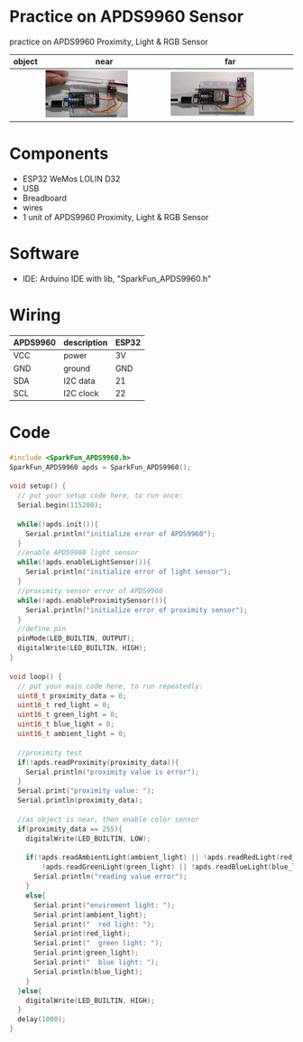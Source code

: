 # Practice on APDS9960 Sensor

practice on APDS9960 Proximity, Light & RGB Sensor

| object | near | far |
| ------ | ---- | --- |
| | <img align="justify" src="practice_on_APDS9960_sensor_p.jpg" alt="APDS9960_far" style="width:70%"> | <img align="justify" src="practice_on_APDS9960_sensor.jpg" alt="APDS9960_near" style="width:70%"> |


# Components
* ESP32 WeMos LOLIN D32
* USB
* Breadboard
* wires
* 1 unit of APDS9960 Proximity, Light & RGB Sensor

# Software
* IDE: Arduino IDE with lib, "SparkFun_APDS9960.h"

# Wiring

| APDS9960 | description | ESP32 |
| ---- | ----------- | --- |
| VCC  | power | 3V |
| GND  | ground | GND |
| SDA  | I2C data | 21 |
| SCL  | I2C clock | 22 |

# Code

```C++
#include <SparkFun_APDS9960.h>
SparkFun_APDS9960 apds = SparkFun_APDS9960();

void setup() {
  // put your setup code here, to run once:
  Serial.begin(115200);
  
  while(!apds.init()){
    Serial.println("initialize error of APDS9960");
  }
  //enable APDS9960 light sensor
  while(!apds.enableLightSensor()){
    Serial.println("initialize error of light sensor");
  }
  //proximity sensor error of APDS9960
  while(!apds.enableProximitySensor()){
    Serial.println("initialize error of proximity sensor");
  }
  //define pin
  pinMode(LED_BUILTIN, OUTPUT);
  digitalWrite(LED_BUILTIN, HIGH);
}

void loop() {
  // put your main code here, to run repeatedly:
  uint8_t proximity_data = 0;
  uint16_t red_light = 0;
  uint16_t green_light = 0;
  uint16_t blue_light = 0;
  uint16_t ambient_light = 0;

  //proximity test
  if(!apds.readProximity(proximity_data)){
    Serial.println("proximity value is error");
  }
  Serial.print("proximity value: ");
  Serial.println(proximity_data);

  //as object is near, then enable color sensor
  if(proximity_data == 255){
    digitalWrite(LED_BUILTIN, LOW);

    if(!apds.readAmbientLight(ambient_light) || !apds.readRedLight(red_light) ||
        !apds.readGreenLight(green_light) || !apds.readBlueLight(blue_light)){
      Serial.println("reading value error");
    }
    else{
      Serial.print("enviroment light: ");
      Serial.print(ambient_light);
      Serial.print("  red light: ");
      Serial.print(red_light);
      Serial.print("  green light: ");
      Serial.print(green_light);
      Serial.print("  blue light: ");
      Serial.println(blue_light);
    }
  }else{
    digitalWrite(LED_BUILTIN, HIGH);
  }
  delay(1000);
}
```
